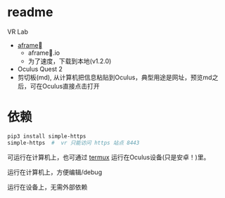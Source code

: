 # readme

VR Lab


*  [aframe](https://github.com/aframevr/aframe)
    *  aframe.io
    *  为了速度，下载到本地(v1.2.0)
*  Oculus Quest 2
*  剪切板(md), 从计算机把信息粘贴到Oculus，典型用途是网址，预览md之后，可在Oculus直接点击打开

# 依赖

```bash
pip3 install simple-https
simple-https  #  vr 只能访问 https 站点 8443
```

可运行在计算机上，也可通过 [termux](https://termux.com/) 运行在Oculus设备(只是安卓！)里。

运行在计算机上，方便编辑/debug

运行在设备上，无需外部依赖